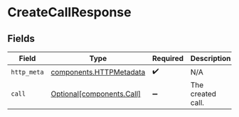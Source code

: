 # CreateCallResponse


## Fields

| Field                                                              | Type                                                               | Required                                                           | Description                                                        |
| ------------------------------------------------------------------ | ------------------------------------------------------------------ | ------------------------------------------------------------------ | ------------------------------------------------------------------ |
| `http_meta`                                                        | [components.HTTPMetadata](../../models/components/httpmetadata.md) | :heavy_check_mark:                                                 | N/A                                                                |
| `call`                                                             | [Optional[components.Call]](../../models/components/call.md)       | :heavy_minus_sign:                                                 | The created call.                                                  |